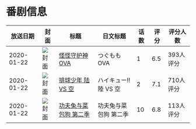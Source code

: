 # 番剧信息

|放送日期|封面|标题|日文标题|话数|评分|评分人数|
|---|---|---|---|---|---|---|
|2020-01-22|![封面](https://lain.bgm.tv/pic/cover/c/26/5c/276793_Z448Y.jpg)|[怪怪守护神 OVA](https://bangumi.tv/subject/276793)|つぐもも OVA|1|6.5|393人评分|
|2020-01-22|![封面](https://lain.bgm.tv/pic/cover/c/0a/ad/289054_2Lg3P.jpg)|[排球少年 陆 VS 空](https://bangumi.tv/subject/289054)|ハイキュー!! 陸 VS 空|2|7.1|710人评分|
|2020-01-22|![封面](https://lain.bgm.tv/pic/cover/c/5c/72/298695_66AaQ.jpg)|[功夫兔与菜包狗 第二季](https://bangumi.tv/subject/298695)|功夫兔与菜包狗 第二季|10|6.8|113人评分|
